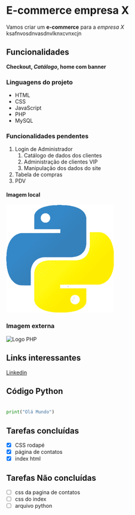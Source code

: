 # E-commerce empresa X

Vamos criar um **e-commerce** para a *empresa X* ksafnvosdnvasdnvlknxcvnxcjn

## Funcionalidades 

**Checkout, *Catálogo*, home com banner**

### Linguagens do projeto

* HTML
* CSS 
* JavaScript
* PHP
* MySQL 

### Funcionalidades pendentes 

1. Login de Administrador
    1. Catálogo de dados dos clientes 
    2. Administração de clientes VIP
    3. Manipulação dos dados do site
2. Tabela de compras 
3. PDV

#### Imagem local

![Logo Python](img/imgPython.png)

### Imagem externa

![Logo PHP](https://w7.pngwing.com/pngs/999/225/png-transparent-indian-elephant-african-elephant-packages-stretch-film-disposable-tableware-elephant-border-mammal-cardboard-logo.png)

## Links interessantes

[Linkedin](https://www.linkedin.com/in/ten-menezes)

## Código Python

```Python

print("Olá Mundo")

```

## Tarefas concluídas 

- [x] CSS rodapé
- [x] página de contatos
- [x] index html

## Tarefas Não concluídas

- [ ] css da pagina de contatos 
- [ ] css do index
- [ ] arquivo python